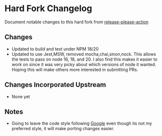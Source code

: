 # Hard Fork Changelog

Document notable changes to this hard fork from [release-please-action](https://github.com/google-github-actions/release-please-action)

## Changes

- Updated to build and test under NPM 18/20
- Updated to use Jest,MSW, removed mocha,chai,sinon,nock. This allows the tests to pass on node 16, 18, and 20.
  I also find this makes it easier to work on since it was very picky about which versions of node it wanted.
  Hoping this will make others more interested in submitting PRs.

## Changes Incorporated Upstream

- None yet

## Notes

- Going to leave the code style following [Google](https://github.com/google/gts) even though its not my preferred style, it will make porting changes easier.
